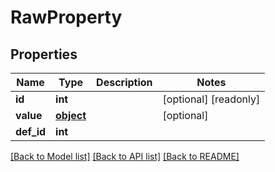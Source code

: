 # RawProperty


## Properties
Name | Type | Description | Notes
------------ | ------------- | ------------- | -------------
**id** | **int** |  | [optional] [readonly] 
**value** | [**object**](.md) |  | [optional] 
**def_id** | **int** |  | 

[[Back to Model list]](../README.md#documentation-for-models) [[Back to API list]](../README.md#documentation-for-api-endpoints) [[Back to README]](../README.md)


